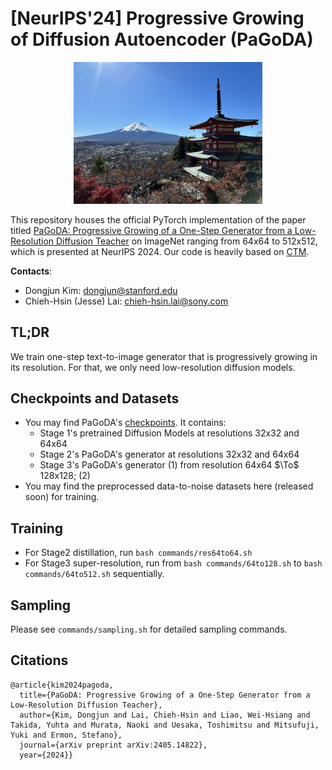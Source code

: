# [NeurIPS'24] Progressive Growing of Diffusion Autoencoder (PaGoDA)
<p align="center">
<img src="PaGoDA.jpg" alt="pagoda" width="60%"/>
</p>

This repository houses the official PyTorch implementation of the paper titled [PaGoDA: Progressive Growing of a One-Step Generator from a Low-Resolution Diffusion Teacher](https://arxiv.org/abs/2405.14822) on ImageNet ranging from 64x64 to 512x512, which is presented at NeurIPS 2024. Our code is heavily based on [CTM](https://github.com/sony/ctm).



**Contacts**:
* Dongjun Kim: <a href="dongjun@stanford.edu">dongjun@stanford.edu</a>
* Chieh-Hsin (Jesse) Lai: <a href="chieh-hsin.lai@sony.com">chieh-hsin.lai@sony.com</a>

## TL;DR
We train one-step text-to-image generator that is progressively growing in its resolution. For that, we only need low-resolution diffusion models.

## Checkpoints and Datasets
- You may find PaGoDA's [checkpoints](https://drive.google.com/drive/folders/1tlm_DwPWcIIfF3s9qm_fHOeUjENTSOKx?usp=sharing). It contains:
    - Stage 1's pretrained Diffusion Models at resolutions 32x32 and 64x64
    - Stage 2's PaGoDA's generator at resolutions 32x32 and 64x64
    - Stage 3's PaGoDA's generator (1) from resolution 64x64 $\To$ 128x128; (2) 
- You may find the preprocessed data-to-noise datasets here (released soon) for training.

## Training
- For Stage2 distillation, run `bash commands/res64to64.sh`
- For Stage3 super-resolution, run from `bash commands/64to128.sh` to `bash commands/64to512.sh` sequentially. 

## Sampling

Please see `commands/sampling.sh` for detailed sampling commands.

## Citations

```
@article{kim2024pagoda,
  title={PaGoDA: Progressive Growing of a One-Step Generator from a Low-Resolution Diffusion Teacher},
  author={Kim, Dongjun and Lai, Chieh-Hsin and Liao, Wei-Hsiang and Takida, Yuhta and Murata, Naoki and Uesaka, Toshimitsu and Mitsufuji, Yuki and Ermon, Stefano},
  journal={arXiv preprint arXiv:2405.14822},
  year={2024}}
```
